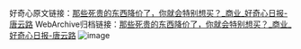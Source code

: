 好奇心原文链接：[那些死贵的东西降价了，你就会特别想买？_商业_好奇心日报-唐云路](https://www.qdaily.com/articles/4386.html)
WebArchive归档链接：[那些死贵的东西降价了，你就会特别想买？_商业_好奇心日报-唐云路](http://web.archive.org/web/20190623155037/https://www.qdaily.com/articles/4386.html)
![image](http://ww3.sinaimg.cn/large/007d5XDply1g3vgrf46wvj30u03027wh)